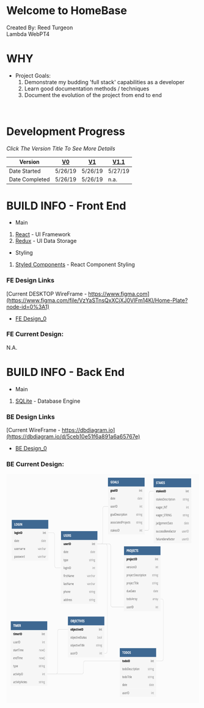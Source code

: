 # Welcome to HomeBase
Created By: Reed Turgeon <br>
Lambda WebPT4

# WHY
- Project Goals: <br>
    1) Demonstrate my budding 'full stack' capabilities as a developer <br>
    2) Learn good documentation methods / techniques <br>
    3) Document the evolution of the project from end to end <br>

<br>

# Development Progress
*Click The Version Title To See More Details*

Version | [V0](readMe_files/docs/V0.md) | [V1](readMe_files/docs/V1.md) | [V1.1](readMe_files/docs/V1_1.md)
--- | --- | --- | ---
Date Started  | 5/26/19 | 5/26/19 | 5/27/19 
Date Completed  | 5/26/19 | 5/26/19 | n.a. 

# BUILD INFO - Front End
- Main <br>
1) [React](https://reactjs.org/) - UI Framework <br>
2) [Redux](https://redux.js.org/) - UI Data Storage <br>

- Styling <br>
1) [Styled Components](https://www.styled-components.com/) - React Component Styling 

### FE Design Links
[Current DESKTOP WireFrame - https://www.figma.com](https://www.figma.com/file/VzYaSTnsQxXCjXJ0VlFm14Kl/Home-Plate?node-id=0%3A1) <br>
- [FE Design_0](readMe_files/imgs/HomeBase_Desktop_Design0.png)

### FE Current Design:
N.A.

# BUILD INFO - Back End
- Main <br>
1) [SQLite](https://www.sqlite.org/index.html) - Database Engine <br>

### BE Design Links
[Current WireFrame - https://dbdiagram.io](https://dbdiagram.io/d/5ceb10e51f6a891a6a65767e) <br>
- [BE Design_0](readMe_files/imgs/HomeBase_DB_Design0.png)

### BE Current Design:
<img src='/readMe_files/imgs/HomeBase_DB_Design0.png' height='600'>
















